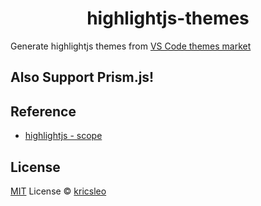 <h1 align="center">
  highlightjs-themes
</h1>

Generate highlightjs themes from [VS Code themes market](https://github.com/microsoft/vscode)

## Also Support Prism.js!

## Reference

- [highlightjs - scope](https://highlightjs.readthedocs.io/en/latest/css-classes-reference.html#stylable-scopes)

## License

[MIT](./LICENSE) License © [kricsleo](https://github.com/kricsleo)
